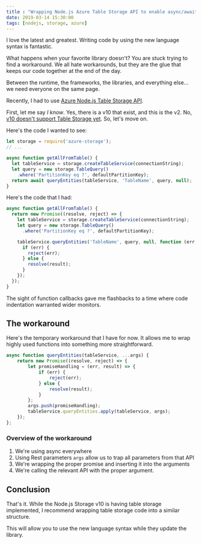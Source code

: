 ```yaml
---
title : "Wrapping Node.js Azure Table Storage API to enable async/await"
date: 2019-03-14 15:30:00
tags: [nodejs, storage, azure]
---
```


I love the latest and greatest. Writing code by using the new language syntax is fantastic.

What happens when your favorite library doesn't? You are stuck trying to find a workaround. We all hate workarounds, but they are the glue that keeps our code together at the end of the day.

Between the runtime, the frameworks, the libraries, and everything else... we need everyone on the same page.

Recently, I had to use [Azure Node.js Table Storage API](http://azure.github.io/azure-storage-node/#toc6__anchor).

First, let me say *I know*. Yes, there is a v10 that exist, and this is the v2. No, [v10 doesn't support Table Storage yet](https://github.com/Azure/azure-storage-js#azure-storage-sdk-v10-for-javascript). So, let's move on.

Here's the code I wanted to see:

```javascript
let storage = require('azure-storage');
// ...

async function getAllFromTable() {
  let tableService = storage.createTableService(connectionString);
  let query = new storage.TableQuery()
    .where('PartitionKey eq ?', defaultPartitionKey);
  return await queryEntities(tableService, 'TableName', query, null);
}
```

Here's the code that I had:

```javascript
async function getAllFromTable() {
  return new Promise((resolve, reject) => {
    let tableService = storage.createTableService(connectionString);
    let query = new storage.TableQuery()
      .where('PartitionKey eq ?', defaultPartitionKey);

    tableService.queryEntities('TableName', query, null, function (err, result) {
      if (err) {
        reject(err);
      } else {
        resolve(result);
      }
    });
  });
}
```

The sight of function callbacks gave me flashbacks to a time where code indentation warranted wider monitors.

## The workaround

Here's the temporary workaround that I have for now. It allows me to wrap highly used functions into something more straightforward.

```javascript
async function queryEntities(tableService, ...args) {
    return new Promise((resolve, reject) => {
        let promiseHandling = (err, result) => {
            if (err) {
                reject(err);
            } else {
                resolve(result);
            }
        };
        args.push(promiseHandling);
        tableService.queryEntities.apply(tableService, args);
    });
};
```

### Overview of the workaround

1. We're using async everywhere
2. Using Rest parameters `args` allow us to trap all parameters from that API
3. We're wrapping the proper promise and inserting it into the arguments
4. We're calling the relevant API with the proper argument.

## Conclusion

That's it. While the Node.js Storage v10 is having table storage implemented, I recommend wrapping table storage code into a similar structure.

This will allow you to use the new language syntax while they update the library.